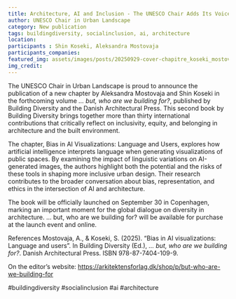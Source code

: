 ```yaml
---
title: Architecture, AI and Inclusion - The UNESCO Chair Adds Its Voice to the Global Debate
author: UNESCO Chair in Urban Landscape
category: New publication
tags: buildingdiversity, socialinclusion, ai, architecture
location: 
participants : Shin Koseki, Aleksandra Mostovaja
participants_companies: 
featured_img: assets/images/posts/20250929-cover-chapitre_koseki_mostovaja.jpeg
img_credit: 
---
```

The UNESCO Chair in Urban Landscape is proud to announce the publication of a new chapter by Aleksandra Mostovaja and Shin Koseki in the forthcoming volume *… but, who are we building for?*, published by Building Diversity and the Danish Architectural Press. This second book by Building Diversity brings together more than thirty international contributions that critically reflect on inclusivity, equity, and belonging in architecture and the built environment.

The chapter, Bias in AI Visualizations: Language and Users, explores how artificial intelligence interprets language when generating visualizations of public spaces. By examining the impact of linguistic variations on AI-generated images, the authors highlight both the potential and the risks of these tools in shaping more inclusive urban design. Their research contributes to the broader conversation about bias, representation, and ethics in the intersection of AI and architecture.

The book will be officially launched on September 30 in Copenhagen, marking an important moment for the global dialogue on diversity in architecture. … but, who are we building for? will be available for purchase at the launch event and online.

References
Mostovaja, A., & Koseki, S. (2025). “Bias in AI visualizations: Language and users”. In Building Diversity (Ed.), *… but, who are we building for?*. Danish Architectural Press. ISBN 978-87-7404-109-9.

On the editor’s website: https://arkitektensforlag.dk/shop/p/but-who-are-we-building-for

#buildingdiversity #socialinclusion #ai #architecture
